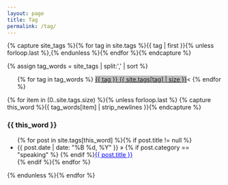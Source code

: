 ```yaml
---
layout: page
title: Tag
permalink: /tag/
---
```


{% capture site_tags %}{% for tag in site.tags %}{{ tag | first }}{% unless forloop.last %},{% endunless %}{% endfor %}{% endcapture %}
<!-- site_tags: {{ site_tags }} -->
{% assign tag_words = site_tags | split:',' | sort %}
<!-- tag_words: {{ tag_words }} -->

<div id="tags">
  <ul class="tag-box inline">
    {% for tag in tag_words %}
      <a href="#{{ tag | cgi_escape }}" style="background-color:#bebebe">{{ tag }} <span>{{ site.tags[tag] | size }}</span></a><
    {% endfor %}
  </ul>
  {% for item in (0..site.tags.size) %}{% unless forloop.last %}
    {% capture this_word %}{{ tag_words[item] | strip_newlines }}{% endcapture %}
  <h3 id="{{ this_word | cgi_escape }}">{{ this_word }}</h3>
  <ul class="posts">
    {% for post in site.tags[this_word] %}{% if post.title != null %}
      <li itemscope>
        <span class="entry-date">
          <time datetime="{{ post.date | date_to_xmlschema }}" itemprop="datePublished">{{ post.date | date: "%B %d, %Y" }}</time>
        </span> &raquo; {% if post.category == "speaking" %}<i class="fa fa-microphone"></i> {% endif %}<a href="{{ post.url }}" style="color:blue">{{ post.title }}</a>
      </li>
    {% endif %}{% endfor %}
  </ul>
  {% endunless %}{% endfor %}
</div>

<!-- <ul class="tag-cloud">
{% for tag in site.tags %}
  <span style="font-size: {{ tag | last | size | times: 100 | divided_by: site.tags.size | plus: 70  }}%">
    <a href="#{{ tag | first | slugize }}">
      {{ tag | first }}
    </a> &nbsp;&nbsp;
  </span>
{% endfor %}
</ul>

<div id="archives">
  {% for tag in site.tags %}
    <div class="archive-group">
      {% capture tag_name %}{{ tag | first }}{% endcapture %}
      <h3 id="#{{ tag_name | slugize }}">{{ tag_name }}</h3>
      <a name="{{ tag_name | slugize }}"></a>
      {% for post in site.tags[tag_name] %}
        <article class="archive-item">
          <h5><a href="{{ root_url }}{{ post.url }}">{{post.title}}</a></h5>
        </article>
      {% endfor %}
    </div>
  {% endfor %}
</div> -->